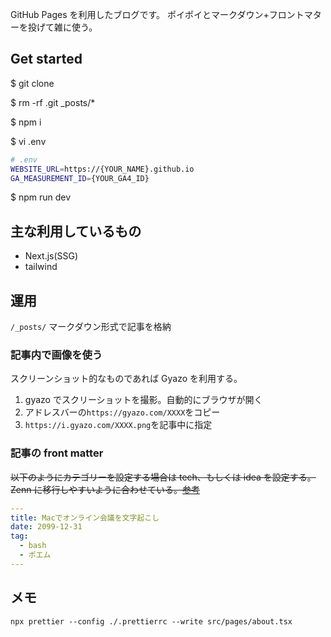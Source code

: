 GitHub Pages を利用したブログです。
ポイポイとマークダウン+フロントマターを投げて雑に使う。

## Get started

$ git clone

$ rm -rf .git \_posts/\*

$ npm i

$ vi .env

```bash
# .env
WEBSITE_URL=https://{YOUR_NAME}.github.io
GA_MEASUREMENT_ID={YOUR_GA4_ID}
```

$ npm run dev

## 主な利用しているもの

- Next.js(SSG)
- tailwind

## 運用

`/_posts/` マークダウン形式で記事を格納

### 記事内で画像を使う

スクリーンショット的なものであれば Gyazo を利用する。

1. gyazo でスクリーショットを撮影。自動的にブラウザが開く
2. アドレスバーの`https://gyazo.com/XXXX`をコピー
3. `https://i.gyazo.com/XXXX.png`を記事中に指定

### 記事の front matter

~~以下のようにカテゴリーを設定する場合は tech、もしくは idea を設定する。~~
~~Zenn に移行しやすいように合わせている。[参考](https://zenn.dev/tech-or-idea)~~

```yml
---
title: Macでオンライン会議を文字起こし
date: 2099-12-31
tag:
  - bash
  - ポエム
---
```

## メモ

`npx prettier --config ./.prettierrc --write src/pages/about.tsx`
